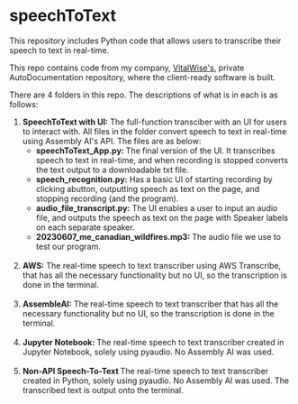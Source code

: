 # speechToText
This repository includes Python code that allows users to transcribe their speech to text in real-time. 

This repo contains code from my company, <a href="https://www.vitalwise-technology.com/">VitalWise's</a>, private AutoDocumentation repository, where the client-ready software is built. 

There are 4 folders in this repo. The descriptions of what is in each is as follows:
<br>
<ol>
  <li>
    <strong> SpeechToText with UI:</strong> The full-function transciber with an UI for users to interact with. All files in the folder convert speech to text in real-time using Assembly AI's API. The files are as below: 
    <ul>
      <li> <strong> speechToText_App.py: </strong> The final version of the UI. It transcribes speech to text in real-time, and when recording is stopped converts the text output to a downloadable txt file. <br></li>
      <li> <strong> speech_recognition.py:</strong> Has a basic UI of starting recording by clicking abutton, outputting speech as text on the page, and stopping recording (and the program). <br> </li>
      <li> <strong> audio_file_transcript.py:</strong> The UI enables a user to input an audio file, and outputs the speech as text on the page with Speaker labels on each separate speaker. <br> </li>
      <li><strong>20230607_me_canadian_wildfires.mp3: </strong> The audio file we use to test our program. </li>
    </ul>
  </li><br>
  <li> <strong> AWS:</strong> The real-time speech to text transcriber using AWS Transcribe, that has all the necessary functionality but no UI, so the transcription is done in the terminal. </li><br>
  <li> <strong> AssembleAI:</strong> The real-time speech to text transcriber that has all the necessary functionality but no UI, so the transcription is done in the terminal. </li><br>
  <li> <strong> Jupyter Notebook: </strong> The real-time speech to text transcriber created in Jupyter Notebook, solely using pyaudio. No Assembly AI was used. </li><br>
  <li> <strong> Non-API Speech-To-Text </strong> The real-time speech to text transcriber created in Python, solely using pyaudio. No Assembly AI was used. The transcribed text is output onto the terminal.</li><br>
</ol>

